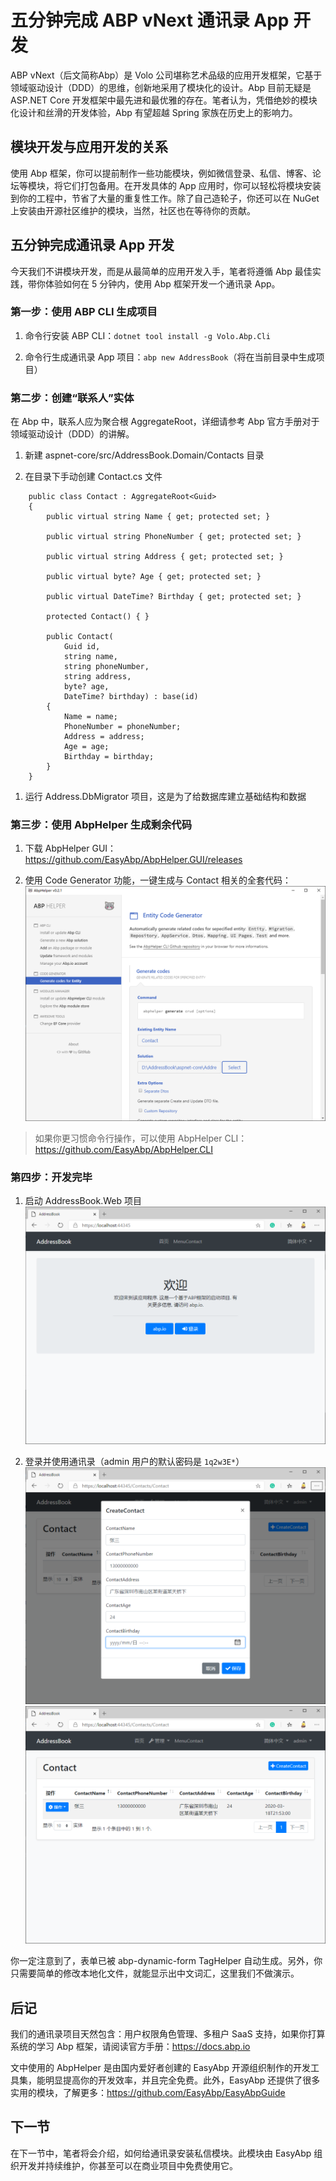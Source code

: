 # 五分钟完成 ABP vNext 通讯录 App 开发

ABP vNext（后文简称Abp）是 Volo 公司堪称艺术品级的应用开发框架，它基于领域驱动设计（DDD）的思维，创新地采用了模块化的设计。Abp 目前无疑是 ASP.NET Core 开发框架中最先进和最优雅的存在。笔者认为，凭借绝妙的模块化设计和丝滑的开发体验，Abp 有望超越 Spring 家族在历史上的影响力。

## 模块开发与应用开发的关系

使用 Abp 框架，你可以提前制作一些功能模块，例如微信登录、私信、博客、论坛等模块，将它们打包备用。在开发具体的 App 应用时，你可以轻松将模块安装到你的工程中，节省了大量的重复性工作。除了自己造轮子，你还可以在 NuGet 上安装由开源社区维护的模块，当然，社区也在等待你的贡献。

## 五分钟完成通讯录 App 开发

今天我们不讲模块开发，而是从最简单的应用开发入手，笔者将遵循 Abp 最佳实践，带你体验如何在 5 分钟内，使用 Abp 框架开发一个通讯录 App。

### 第一步：使用 ABP CLI 生成项目

1. 命令行安装 ABP CLI：`dotnet tool install -g Volo.Abp.Cli`

1. 命令行生成通讯录 App 项目：`abp new AddressBook`（将在当前目录中生成项目）

### 第二步：创建“联系人”实体

在 Abp 中，联系人应为聚合根 AggregateRoot，详细请参考 Abp 官方手册对于领域驱动设计（DDD）的讲解。

1. 新建 aspnet-core/src/AddressBook.Domain/Contacts 目录

1. 在目录下手动创建 Contact.cs 文件

```
    public class Contact : AggregateRoot<Guid>
    {
        public virtual string Name { get; protected set; }
        
        public virtual string PhoneNumber { get; protected set; }
        
        public virtual string Address { get; protected set; }
        
        public virtual byte? Age { get; protected set; }
        
        public virtual DateTime? Birthday { get; protected set; }
        
        protected Contact() { }

        public Contact(
            Guid id,
            string name,
            string phoneNumber,
            string address,
            byte? age,
            DateTime? birthday) : base(id)
        {
            Name = name;
            PhoneNumber = phoneNumber;
            Address = address;
            Age = age;
            Birthday = birthday;
        }
    }
```

1. 运行 Address.DbMigrator 项目，这是为了给数据库建立基础结构和数据

### 第三步：使用 AbpHelper 生成剩余代码

1. 下载 AbpHelper GUI：https://github.com/EasyAbp/AbpHelper.GUI/releases

1. 使用 Code Generator 功能，一键生成与 Contact 相关的全套代码：
![EntityCodeGenerator](images/EntityCodeGenerator.png)

> 如果你更习惯命令行操作，可以使用 AbpHelper CLI：https://github.com/EasyAbp/AbpHelper.CLI

### 第四步：开发完毕

1. 启动 AddressBook.Web 项目
![HomePage](images/HomePage.png)

1. 登录并使用通讯录（admin 用户的默认密码是 `1q2w3E*`）
![CreateContact](images/CreateContact.png)
![ContactList](images/ContactList.png)

你一定注意到了，表单已被 abp-dynamic-form TagHelper 自动生成。另外，你只需要简单的修改本地化文件，就能显示出中文词汇，这里我们不做演示。

## 后记

我们的通讯录项目天然包含：用户权限角色管理、多租户 SaaS 支持，如果你打算系统的学习 Abp 框架，请阅读官方手册：https://docs.abp.io

文中使用的 AbpHelper 是由国内爱好者创建的 EasyAbp 开源组织制作的开发工具集，能明显提高你的开发效率，并且完全免费。此外，EasyAbp 还提供了很多实用的模块，了解更多：https://github.com/EasyAbp/EasyAbpGuide

## 下一节

在下一节中，笔者将会介绍，如何给通讯录安装私信模块。此模块由 EasyAbp 组织开发并持续维护，你甚至可以在商业项目中免费使用它。
